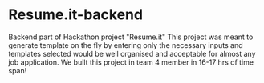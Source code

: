 # Resume.it-backend 
Backend part of Hackathon project "Resume.it" 
This project was meant to generate template on the fly by entering only the necessary inputs and templates selected would be well organised and acceptable
for almost any job application.
We built this project in team 4 member in 16-17 hrs of time span!
